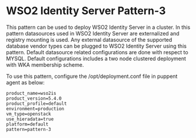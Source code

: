# WSO2 Identity Server Pattern-3

This pattern can be used to deploy WSO2 Identity Server in a cluster. In this pattern datasources used in WSO2 Identity 
Server are externalized and registry mounting is used. 
Any external datasource of the supported database vendor types can be plugged to WSO2 Identity Server using this 
pattern. Default datasource related configurations are done with respect to MYSQL. 
Default configurations includes a two node clustered deployment with WKA membership scheme.
  
To use this pattern, configure the /opt/deployment.conf file in puppent agent as below:
```
product_name=wso2is
product_version=5.4.0
product_profile=default
environment=production
vm_type=openstack
use_hieradata=true
platform=default
pattern=pattern-3
```

